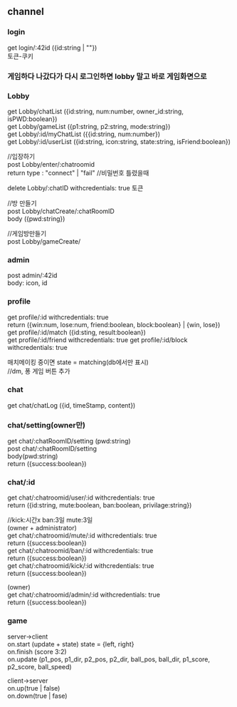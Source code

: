 ## channel

### login  
get login/:42id ({id:string | ""})  
토큰-쿠키  


### 게임하다 나갔다가 다시 로그인하면 lobby 말고 바로 게임화면으로  

### Lobby    
get Lobby/chatList ({id:string, num:number, owner_id:string, isPWD:boolean})  
get Lobby/gameList ({p1:string, p2:string, mode:string})  
get Lobby/:id/myChatList ({{id:string, num:number})  
get Lobby/:id/userList ({id:string, icon:string, state:string, isFriend:boolean})    

//입장하기  
post Lobby/enter/:chatroomid    
    return type : "connect" | "fail" //비밀번호 틀렸을때  

delete Lobby/:chatID  withcredentials: true  토큰  

//방 만들기  
post Lobby/chatCreate/:chatRoomID  
    body ({pwd:string})  

//게임방만들기  
post Lobby/gameCreate/

### admin    
post admin/:42id  
body: icon, id    


### profile  
get profile/:id  withcredentials: true  
    return ({win:num, lose:num, friend:boolean, block:boolean} | {win, lose})    
get profile/:id/match ({id:sting, result:boolean})  
get profile/:id/friend   withcredentials: true
get profile/:id/block  withcredentials: true

매치메이킹 중이면 state = matching(db에서만 표시)  
//dm, 퐁 게임 버튼 추가  


### chat  
get chat/chatLog ({id, timeStamp, content})  


### chat/setting(owner만)  
get chat/:chatRoomID/setting (pwd:string)  
post chat/:chatRoomID/setting  
    body(pwd:string)  
    return ({success:boolean})  


### chat/:id  
get chat/:chatroomid/user/:id withcredentials: true  
    return ({id:string, mute:boolean, ban:boolean, privilage:string})  
    
//kick:시간x ban:3일 mute:3일      
(owner + administrator)  
get chat/:chatroomid/mute/:id  withcredentials: true  
    return ({success:boolean})  
get chat/:chatroomid/ban/:id  withcredentials: true  
    return ({success:boolean})   
get chat/:chatroomid/kick/:id  withcredentials: true   
    return ({success:boolean})  

(owner)  
get chat/:chatroomid/admin/:id  withcredentials: true  
    return ({success:boolean})  



### game  


server->client  
on.start (update + state) state = {left, right}  
on.finish (score 3:2)  
on.update (p1_pos, p1_dir, p2_pos, p2_dir, ball_pos, ball_dir, p1_score, p2_score, ball_speed)  

client->server  
on.up(true | false)  
on.down(true | fase)  